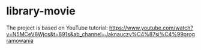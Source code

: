 # library-movie
The project is based on YouTube tutorial:
https://www.youtube.com/watch?v=N5MCeV8Wjcs&t=891s&ab_channel=Jaknauczy%C4%87si%C4%99programowania
